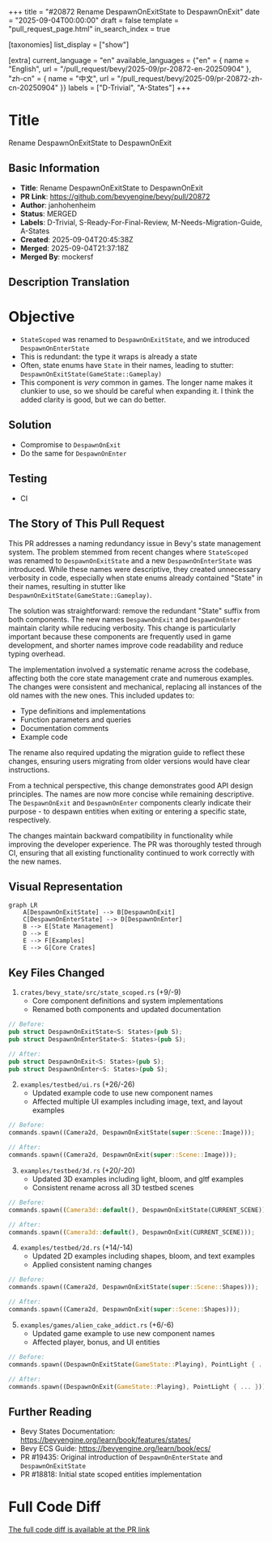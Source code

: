 +++
title = "#20872 Rename DespawnOnExitState to DespawnOnExit"
date = "2025-09-04T00:00:00"
draft = false
template = "pull_request_page.html"
in_search_index = true

[taxonomies]
list_display = ["show"]

[extra]
current_language = "en"
available_languages = {"en" = { name = "English", url = "/pull_request/bevy/2025-09/pr-20872-en-20250904" }, "zh-cn" = { name = "中文", url = "/pull_request/bevy/2025-09/pr-20872-zh-cn-20250904" }}
labels = ["D-Trivial", "A-States"]
+++

# Title
Rename DespawnOnExitState to DespawnOnExit

## Basic Information
- **Title**: Rename DespawnOnExitState to DespawnOnExit
- **PR Link**: https://github.com/bevyengine/bevy/pull/20872
- **Author**: janhohenheim
- **Status**: MERGED
- **Labels**: D-Trivial, S-Ready-For-Final-Review, M-Needs-Migration-Guide, A-States
- **Created**: 2025-09-04T20:45:38Z
- **Merged**: 2025-09-04T21:37:18Z
- **Merged By**: mockersf

## Description Translation
# Objective

- `StateScoped` was renamed to `DespawnOnExitState`, and we introduced `DespawnOnEnterState`
- This is redundant: the type it wraps is already a state
- Often, state enums have `State` in their names, leading to stutter: `DespawnOnExitState(GameState::Gameplay)`
- This component is *very* common in games. The longer name makes it clunkier to use, so we should be careful when expanding it. I think the added clarity is good, but we can do better.

## Solution

- Compromise to `DespawnOnExit`
- Do the same for `DespawnOnEnter`

## Testing

- CI

## The Story of This Pull Request

This PR addresses a naming redundancy issue in Bevy's state management system. The problem stemmed from recent changes where `StateScoped` was renamed to `DespawnOnExitState` and a new `DespawnOnEnterState` was introduced. While these names were descriptive, they created unnecessary verbosity in code, especially when state enums already contained "State" in their names, resulting in stutter like `DespawnOnExitState(GameState::Gameplay)`.

The solution was straightforward: remove the redundant "State" suffix from both components. The new names `DespawnOnExit` and `DespawnOnEnter` maintain clarity while reducing verbosity. This change is particularly important because these components are frequently used in game development, and shorter names improve code readability and reduce typing overhead.

The implementation involved a systematic rename across the codebase, affecting both the core state management crate and numerous examples. The changes were consistent and mechanical, replacing all instances of the old names with the new ones. This included updates to:
- Type definitions and implementations
- Function parameters and queries
- Documentation comments
- Example code

The rename also required updating the migration guide to reflect these changes, ensuring users migrating from older versions would have clear instructions.

From a technical perspective, this change demonstrates good API design principles. The names are now more concise while remaining descriptive. The `DespawnOnExit` and `DespawnOnEnter` components clearly indicate their purpose - to despawn entities when exiting or entering a specific state, respectively.

The changes maintain backward compatibility in functionality while improving the developer experience. The PR was thoroughly tested through CI, ensuring that all existing functionality continued to work correctly with the new names.

## Visual Representation

```mermaid
graph LR
    A[DespawnOnExitState] --> B[DespawnOnExit]
    C[DespawnOnEnterState] --> D[DespawnOnEnter]
    B --> E[State Management]
    D --> E
    E --> F[Examples]
    E --> G[Core Crates]
```

## Key Files Changed

1. `crates/bevy_state/src/state_scoped.rs` (+9/-9)
   - Core component definitions and system implementations
   - Renamed both components and updated documentation

```rust
// Before:
pub struct DespawnOnExitState<S: States>(pub S);
pub struct DespawnOnEnterState<S: States>(pub S);

// After:
pub struct DespawnOnExit<S: States>(pub S);
pub struct DespawnOnEnter<S: States>(pub S);
```

2. `examples/testbed/ui.rs` (+26/-26)
   - Updated example code to use new component names
   - Affected multiple UI examples including image, text, and layout examples

```rust
// Before:
commands.spawn((Camera2d, DespawnOnExitState(super::Scene::Image)));

// After:
commands.spawn((Camera2d, DespawnOnExit(super::Scene::Image)));
```

3. `examples/testbed/3d.rs` (+20/-20)
   - Updated 3D examples including light, bloom, and gltf examples
   - Consistent rename across all 3D testbed scenes

```rust
// Before:
commands.spawn((Camera3d::default(), DespawnOnExitState(CURRENT_SCENE)));

// After:
commands.spawn((Camera3d::default(), DespawnOnExit(CURRENT_SCENE)));
```

4. `examples/testbed/2d.rs` (+14/-14)
   - Updated 2D examples including shapes, bloom, and text examples
   - Applied consistent naming changes

```rust
// Before:
commands.spawn((Camera2d, DespawnOnExitState(super::Scene::Shapes)));

// After:
commands.spawn((Camera2d, DespawnOnExit(super::Scene::Shapes)));
```

5. `examples/games/alien_cake_addict.rs` (+6/-6)
   - Updated game example to use new component names
   - Affected player, bonus, and UI entities

```rust
// Before:
commands.spawn((DespawnOnExitState(GameState::Playing), PointLight { ... }));

// After:
commands.spawn((DespawnOnExit(GameState::Playing), PointLight { ... }));
```

## Further Reading

- Bevy States Documentation: https://bevyengine.org/learn/book/features/states/
- Bevy ECS Guide: https://bevyengine.org/learn/book/ecs/
- PR #19435: Original introduction of `DespawnOnEnterState` and `DespawnOnExitState`
- PR #18818: Initial state scoped entities implementation

# Full Code Diff
[The full code diff is available at the PR link](https://github.com/bevyengine/bevy/pull/20872)